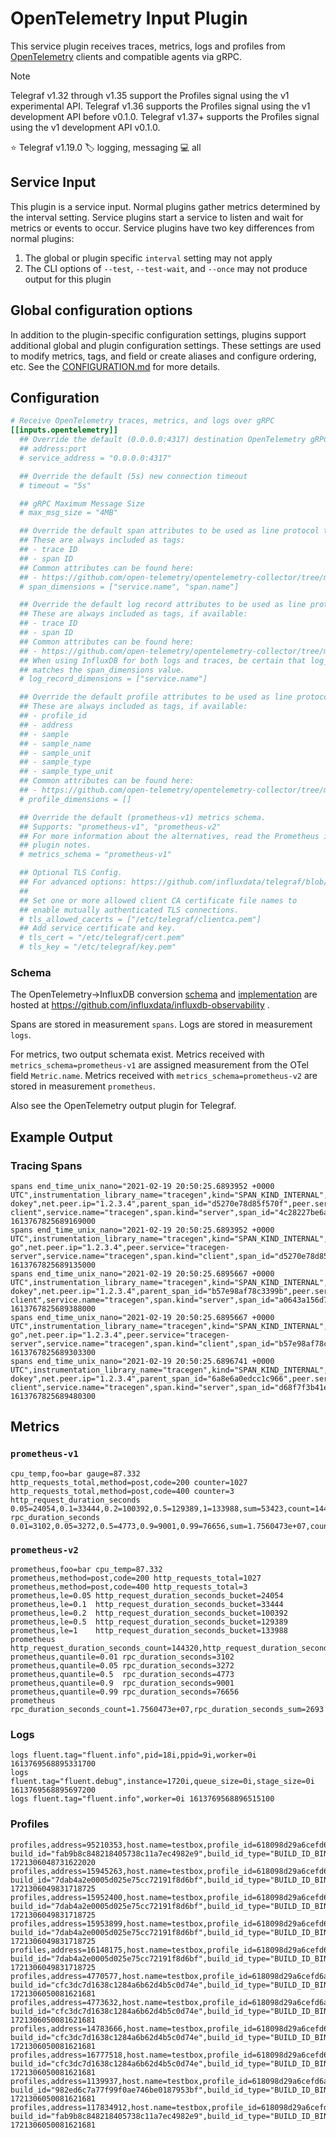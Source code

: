# OpenTelemetry Input Plugin

This service plugin receives traces, metrics, logs and profiles from
[OpenTelemetry][opentelemetry] clients and compatible agents via gRPC.

> [!NOTE]
> Telegraf v1.32 through v1.35 support the Profiles signal using the v1
> experimental API.
> Telegraf v1.36 supports the Profiles signal using the v1 development API
> before v0.1.0.
> Telegraf v1.37+ supports the Profiles signal using the v1 development API
> v0.1.0.

⭐ Telegraf v1.19.0
🏷️ logging, messaging
💻 all

[opentelemetry]: https://opentelemetry.io

## Service Input <!-- @/docs/includes/service_input.md -->

This plugin is a service input. Normal plugins gather metrics determined by the
interval setting. Service plugins start a service to listen and wait for
metrics or events to occur. Service plugins have two key differences from
normal plugins:

1. The global or plugin specific `interval` setting may not apply
2. The CLI options of `--test`, `--test-wait`, and `--once` may not produce
   output for this plugin

## Global configuration options <!-- @/docs/includes/plugin_config.md -->

In addition to the plugin-specific configuration settings, plugins support
additional global and plugin configuration settings. These settings are used to
modify metrics, tags, and field or create aliases and configure ordering, etc.
See the [CONFIGURATION.md][CONFIGURATION.md] for more details.

[CONFIGURATION.md]: ../../../docs/CONFIGURATION.md#plugins

## Configuration

```toml @sample.conf
# Receive OpenTelemetry traces, metrics, and logs over gRPC
[[inputs.opentelemetry]]
  ## Override the default (0.0.0.0:4317) destination OpenTelemetry gRPC service
  ## address:port
  # service_address = "0.0.0.0:4317"

  ## Override the default (5s) new connection timeout
  # timeout = "5s"

  ## gRPC Maximum Message Size
  # max_msg_size = "4MB"

  ## Override the default span attributes to be used as line protocol tags.
  ## These are always included as tags:
  ## - trace ID
  ## - span ID
  ## Common attributes can be found here:
  ## - https://github.com/open-telemetry/opentelemetry-collector/tree/main/semconv
  # span_dimensions = ["service.name", "span.name"]

  ## Override the default log record attributes to be used as line protocol tags.
  ## These are always included as tags, if available:
  ## - trace ID
  ## - span ID
  ## Common attributes can be found here:
  ## - https://github.com/open-telemetry/opentelemetry-collector/tree/main/semconv
  ## When using InfluxDB for both logs and traces, be certain that log_record_dimensions
  ## matches the span_dimensions value.
  # log_record_dimensions = ["service.name"]

  ## Override the default profile attributes to be used as line protocol tags.
  ## These are always included as tags, if available:
  ## - profile_id
  ## - address
  ## - sample
  ## - sample_name
  ## - sample_unit
  ## - sample_type
  ## - sample_type_unit
  ## Common attributes can be found here:
  ## - https://github.com/open-telemetry/opentelemetry-collector/tree/main/semconv
  # profile_dimensions = []

  ## Override the default (prometheus-v1) metrics schema.
  ## Supports: "prometheus-v1", "prometheus-v2"
  ## For more information about the alternatives, read the Prometheus input
  ## plugin notes.
  # metrics_schema = "prometheus-v1"

  ## Optional TLS Config.
  ## For advanced options: https://github.com/influxdata/telegraf/blob/v1.18.3/docs/TLS.md
  ##
  ## Set one or more allowed client CA certificate file names to
  ## enable mutually authenticated TLS connections.
  # tls_allowed_cacerts = ["/etc/telegraf/clientca.pem"]
  ## Add service certificate and key.
  # tls_cert = "/etc/telegraf/cert.pem"
  # tls_key = "/etc/telegraf/key.pem"
```

### Schema

The OpenTelemetry->InfluxDB conversion [schema][1] and [implementation][2] are
hosted at <https://github.com/influxdata/influxdb-observability> .

Spans are stored in measurement `spans`.
Logs are stored in measurement `logs`.

For metrics, two output schemata exist.  Metrics received with
`metrics_schema=prometheus-v1` are assigned measurement from the OTel field
`Metric.name`.  Metrics received with `metrics_schema=prometheus-v2` are stored
in measurement `prometheus`.

Also see the OpenTelemetry output plugin for Telegraf.

[1]: https://github.com/influxdata/influxdb-observability/blob/main/docs/index.md

[2]: https://github.com/influxdata/influxdb-observability/tree/main/otel2influx

## Example Output

### Tracing Spans

```text
spans end_time_unix_nano="2021-02-19 20:50:25.6893952 +0000 UTC",instrumentation_library_name="tracegen",kind="SPAN_KIND_INTERNAL",name="okey-dokey",net.peer.ip="1.2.3.4",parent_span_id="d5270e78d85f570f",peer.service="tracegen-client",service.name="tracegen",span.kind="server",span_id="4c28227be6a010e1",status_code="STATUS_CODE_OK",trace_id="7d4854815225332c9834e6dbf85b9380" 1613767825689169000
spans end_time_unix_nano="2021-02-19 20:50:25.6893952 +0000 UTC",instrumentation_library_name="tracegen",kind="SPAN_KIND_INTERNAL",name="lets-go",net.peer.ip="1.2.3.4",peer.service="tracegen-server",service.name="tracegen",span.kind="client",span_id="d5270e78d85f570f",status_code="STATUS_CODE_OK",trace_id="7d4854815225332c9834e6dbf85b9380" 1613767825689135000
spans end_time_unix_nano="2021-02-19 20:50:25.6895667 +0000 UTC",instrumentation_library_name="tracegen",kind="SPAN_KIND_INTERNAL",name="okey-dokey",net.peer.ip="1.2.3.4",parent_span_id="b57e98af78c3399b",peer.service="tracegen-client",service.name="tracegen",span.kind="server",span_id="a0643a156d7f9f7f",status_code="STATUS_CODE_OK",trace_id="fd6b8bb5965e726c94978c644962cdc8" 1613767825689388000
spans end_time_unix_nano="2021-02-19 20:50:25.6895667 +0000 UTC",instrumentation_library_name="tracegen",kind="SPAN_KIND_INTERNAL",name="lets-go",net.peer.ip="1.2.3.4",peer.service="tracegen-server",service.name="tracegen",span.kind="client",span_id="b57e98af78c3399b",status_code="STATUS_CODE_OK",trace_id="fd6b8bb5965e726c94978c644962cdc8" 1613767825689303300
spans end_time_unix_nano="2021-02-19 20:50:25.6896741 +0000 UTC",instrumentation_library_name="tracegen",kind="SPAN_KIND_INTERNAL",name="okey-dokey",net.peer.ip="1.2.3.4",parent_span_id="6a8e6a0edcc1c966",peer.service="tracegen-client",service.name="tracegen",span.kind="server",span_id="d68f7f3b41eb8075",status_code="STATUS_CODE_OK",trace_id="651dadde186b7834c52b13a28fc27bea" 1613767825689480300
```

## Metrics

### `prometheus-v1`

```text
cpu_temp,foo=bar gauge=87.332
http_requests_total,method=post,code=200 counter=1027
http_requests_total,method=post,code=400 counter=3
http_request_duration_seconds 0.05=24054,0.1=33444,0.2=100392,0.5=129389,1=133988,sum=53423,count=144320
rpc_duration_seconds 0.01=3102,0.05=3272,0.5=4773,0.9=9001,0.99=76656,sum=1.7560473e+07,count=2693
```

### `prometheus-v2`

```text
prometheus,foo=bar cpu_temp=87.332
prometheus,method=post,code=200 http_requests_total=1027
prometheus,method=post,code=400 http_requests_total=3
prometheus,le=0.05 http_request_duration_seconds_bucket=24054
prometheus,le=0.1  http_request_duration_seconds_bucket=33444
prometheus,le=0.2  http_request_duration_seconds_bucket=100392
prometheus,le=0.5  http_request_duration_seconds_bucket=129389
prometheus,le=1    http_request_duration_seconds_bucket=133988
prometheus         http_request_duration_seconds_count=144320,http_request_duration_seconds_sum=53423
prometheus,quantile=0.01 rpc_duration_seconds=3102
prometheus,quantile=0.05 rpc_duration_seconds=3272
prometheus,quantile=0.5  rpc_duration_seconds=4773
prometheus,quantile=0.9  rpc_duration_seconds=9001
prometheus,quantile=0.99 rpc_duration_seconds=76656
prometheus               rpc_duration_seconds_count=1.7560473e+07,rpc_duration_seconds_sum=2693
```

### Logs

```text
logs fluent.tag="fluent.info",pid=18i,ppid=9i,worker=0i 1613769568895331700
logs fluent.tag="fluent.debug",instance=1720i,queue_size=0i,stage_size=0i 1613769568895697200
logs fluent.tag="fluent.info",worker=0i 1613769568896515100
```

### Profiles

```text
profiles,address=95210353,host.name=testbox,profile_id=618098d29a6cefd6a4c0ea806880c2a8,sample=0,sample_name=cpu,sample_type=samples,sample_type_unit=count,sample_unit=nanoseconds build_id="fab9b8c848218405738c11a7ec4982e9",build_id_type="BUILD_ID_BINARY_HASH",end_time_unix_nano=1721306050081621681u,file_offset=18694144u,filename="chromium",frame_type="native",location="",memory_limit=250413056u,memory_start=18698240u,stack_trace_id="hYmAzQVF8vy8MWbzsKpQNw",start_time_unix_nano=1721306050081621681u,value=1i 1721306048731622020
profiles,address=15945263,host.name=testbox,profile_id=618098d29a6cefd6a4c0ea806880c2a8,sample=1,sample_name=cpu,sample_type=samples,sample_type_unit=count,sample_unit=nanoseconds build_id="7dab4a2e0005d025e75cc72191f8d6bf",build_id_type="BUILD_ID_BINARY_HASH",end_time_unix_nano=1721306050081621681u,file_offset=15638528u,filename="dockerd",frame_type="native",location="",memory_limit=47255552u,memory_start=15638528u,stack_trace_id="4N3KEcGylb5Qoi2905c1ZA",start_time_unix_nano=1721306050081621681u,value=1i 1721306049831718725
profiles,address=15952400,host.name=testbox,profile_id=618098d29a6cefd6a4c0ea806880c2a8,sample=1,sample_name=cpu,sample_type=samples,sample_type_unit=count,sample_unit=nanoseconds build_id="7dab4a2e0005d025e75cc72191f8d6bf",build_id_type="BUILD_ID_BINARY_HASH",end_time_unix_nano=1721306050081621681u,file_offset=15638528u,filename="dockerd",frame_type="native",location="",memory_limit=47255552u,memory_start=15638528u,stack_trace_id="4N3KEcGylb5Qoi2905c1ZA",start_time_unix_nano=1721306050081621681u,value=1i 1721306049831718725
profiles,address=15953899,host.name=testbox,profile_id=618098d29a6cefd6a4c0ea806880c2a8,sample=1,sample_name=cpu,sample_type=samples,sample_type_unit=count,sample_unit=nanoseconds build_id="7dab4a2e0005d025e75cc72191f8d6bf",build_id_type="BUILD_ID_BINARY_HASH",end_time_unix_nano=1721306050081621681u,file_offset=15638528u,filename="dockerd",frame_type="native",location="",memory_limit=47255552u,memory_start=15638528u,stack_trace_id="4N3KEcGylb5Qoi2905c1ZA",start_time_unix_nano=1721306050081621681u,value=1i 1721306049831718725
profiles,address=16148175,host.name=testbox,profile_id=618098d29a6cefd6a4c0ea806880c2a8,sample=1,sample_name=cpu,sample_type=samples,sample_type_unit=count,sample_unit=nanoseconds build_id="7dab4a2e0005d025e75cc72191f8d6bf",build_id_type="BUILD_ID_BINARY_HASH",end_time_unix_nano=1721306050081621681u,file_offset=15638528u,filename="dockerd",frame_type="native",location="",memory_limit=47255552u,memory_start=15638528u,stack_trace_id="4N3KEcGylb5Qoi2905c1ZA",start_time_unix_nano=1721306050081621681u,value=1i 1721306049831718725
profiles,address=4770577,host.name=testbox,profile_id=618098d29a6cefd6a4c0ea806880c2a8,sample=2,sample_name=cpu,sample_type=samples,sample_type_unit=count,sample_unit=nanoseconds build_id="cfc3dc7d1638c1284a6b62d4b5c0d74e",build_id_type="BUILD_ID_BINARY_HASH",end_time_unix_nano=1721306050081621681u,file_offset=0u,filename="",frame_type="kernel",location="do_epoll_wait",memory_limit=0u,memory_start=0u,stack_trace_id="UaO9bysJnAYXFYobSdHXqg",start_time_unix_nano=1721306050081621681u,value=1i 1721306050081621681
profiles,address=4773632,host.name=testbox,profile_id=618098d29a6cefd6a4c0ea806880c2a8,sample=2,sample_name=cpu,sample_type=samples,sample_type_unit=count,sample_unit=nanoseconds build_id="cfc3dc7d1638c1284a6b62d4b5c0d74e",build_id_type="BUILD_ID_BINARY_HASH",end_time_unix_nano=1721306050081621681u,file_offset=0u,filename="",frame_type="kernel",location="__x64_sys_epoll_wait",memory_limit=0u,memory_start=0u,stack_trace_id="UaO9bysJnAYXFYobSdHXqg",start_time_unix_nano=1721306050081621681u,value=1i 1721306050081621681
profiles,address=14783666,host.name=testbox,profile_id=618098d29a6cefd6a4c0ea806880c2a8,sample=2,sample_name=cpu,sample_type=samples,sample_type_unit=count,sample_unit=nanoseconds build_id="cfc3dc7d1638c1284a6b62d4b5c0d74e",build_id_type="BUILD_ID_BINARY_HASH",end_time_unix_nano=1721306050081621681u,file_offset=0u,filename="",frame_type="kernel",location="do_syscall_64",memory_limit=0u,memory_start=0u,stack_trace_id="UaO9bysJnAYXFYobSdHXqg",start_time_unix_nano=1721306050081621681u,value=1i 1721306050081621681
profiles,address=16777518,host.name=testbox,profile_id=618098d29a6cefd6a4c0ea806880c2a8,sample=2,sample_name=cpu,sample_type=samples,sample_type_unit=count,sample_unit=nanoseconds build_id="cfc3dc7d1638c1284a6b62d4b5c0d74e",build_id_type="BUILD_ID_BINARY_HASH",end_time_unix_nano=1721306050081621681u,file_offset=0u,filename="",frame_type="kernel",location="entry_SYSCALL_64_after_hwframe",memory_limit=0u,memory_start=0u,stack_trace_id="UaO9bysJnAYXFYobSdHXqg",start_time_unix_nano=1721306050081621681u,value=1i 1721306050081621681
profiles,address=1139937,host.name=testbox,profile_id=618098d29a6cefd6a4c0ea806880c2a8,sample=2,sample_name=cpu,sample_type=samples,sample_type_unit=count,sample_unit=nanoseconds build_id="982ed6c7a77f99f0ae746be0187953bf",build_id_type="BUILD_ID_BINARY_HASH",end_time_unix_nano=1721306050081621681u,file_offset=147456u,filename="libc.so.6",frame_type="native",location="",memory_limit=1638400u,memory_start=147456u,stack_trace_id="UaO9bysJnAYXFYobSdHXqg",start_time_unix_nano=1721306050081621681u,value=1i 1721306050081621681
profiles,address=117834912,host.name=testbox,profile_id=618098d29a6cefd6a4c0ea806880c2a8,sample=2,sample_name=cpu,sample_type=samples,sample_type_unit=count,sample_unit=nanoseconds build_id="fab9b8c848218405738c11a7ec4982e9",build_id_type="BUILD_ID_BINARY_HASH",end_time_unix_nano=1721306050081621681u,file_offset=18694144u,filename="chromium",frame_type="native",location="",memory_limit=250413056u,memory_start=18698240u,stack_trace_id="UaO9bysJnAYXFYobSdHXqg",start_time_unix_nano=1721306050081621681u,value=1i 1721306050081621681
```
